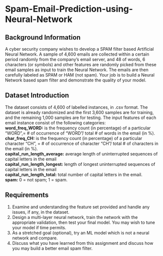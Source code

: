 # Spam-Email-Prediction-using-Neural-Network
## Background Information
A cyber security company wishes to develop a SPAM filter based Artificial Neural Network. A sample of 4,600 emails are collected within a certain period randomly from the company’s email server, and 48 of words, 6 characters (or symbols) and other features are randomly picked from these email samples as input to train the Neural Network. The emails are then carefully labeled as SPAM or HAM (not spam). Your job is to build a Neural Network based spam filter and demonstrate the quality of your model.
## Dataset Introduction
The dataset consists of 4,600 of labelled instances, in .csv format. The dataset is already randomized and the first 3,600 samples are for training, and the remaining 1,000 samples are for testing. The input features of each email instance consist of the following categories:   
**word_freq_WORD:** is the frequency count (in percentage) of a particular “WORD”,= # of occurrence of “WORD”/ total # of words in the email (in %).   
**char_freq_CH:**  is the frequency count (in percentage) of a particular character “CH”, = # of occurrence of character “CH”/ total # of characters in the email (in %).    
**capital_run_length_average:** average length of uninterrupted sequences of capital letters in the email     
**capital_run_length_longest:** length of longest uninterrupted sequences of capital letters in the email     
**capital_run_length_total:**  total number of capital letters in the email.   
**spam:** 0 = not spam; 1 = spam.   
## Requirements
1. Examine and understanding the feature set provided and handle any issues, if any, in the dataset.
2. Design a multi-layer neural network, train the network with the appropriate validation, then test your final model. You may wish to tune your model if time permits.
3. As a stretched goal (optional), try an ML model which is not a neural network and compare.
4. Discuss what you have learned from this assignment and discuss how you may build a better
email spam filter.

 
